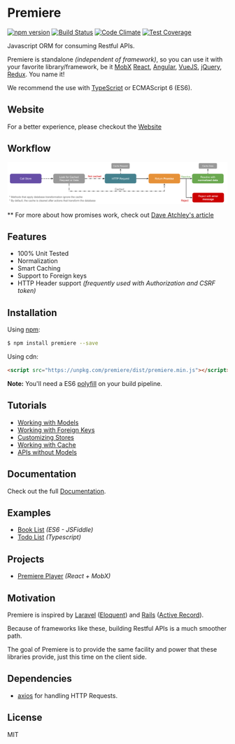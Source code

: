 # Premiere

[![npm version](https://img.shields.io/npm/v/premiere.svg)](https://www.npmjs.org/package/premiere)
[![Build Status](https://travis-ci.org/pedsmoreira/premiere.svg?branch=master)](https://travis-ci.org/pedsmoreira/premiere)
[![Code Climate](https://codeclimate.com/github/pedsmoreira/premiere/badges/gpa.svg)](https://codeclimate.com/github/pedsmoreira/premiere)
[![Test Coverage](https://codeclimate.com/github/pedsmoreira/premiere/badges/coverage.svg)](https://codeclimate.com/github/pedsmoreira/premiere/coverage)

Javascript ORM for consuming Restful APIs.

Premiere is standalone _(independent of framework)_, so you can use it with your favorite library/framework, be it
[MobX](https://mobxjs.github.io/mobx/)
[React](https://facebook.github.io/react/),
[Angular](https://angularjs.org/),
[VueJS](https://vuejs.org/),
[jQuery](https://jquery.com/),
[Redux](http://redux.js.org/). You name it!

We recommend the use with [TypeScript](http://typescriptlang.org/) or ECMAScript 6 (ES6).

## Website
For a better experience, please checkout the [Website](http://pedsmoreira.github.io/premiere)

## Workflow
![Workflow](assets/workflow.png)

** For more about how promises work, check out [Dave Atchley's article](http://www.datchley.name/es6-promises/)

## Features
- 100% Unit Tested
- Normalization
- Smart Caching
- Support to Foreign keys
- HTTP Header support _(frequently used with Authorization and CSRF token)_

## Installation

Using [npm](http://npmjs.com/):

```bash
$ npm install premiere --save
```

Using cdn:

```html
<script src="https://unpkg.com/premiere/dist/premiere.min.js"></script>
```

**Note:** You'll need a ES6 [polyfill](https://babeljs.io/docs/usage/polyfill/) on your build pipeline.

## Tutorials
- [Working with Models](/tutorials/model.md)
- [Working with Foreign Keys](./tutorials/model-fk.md)
- [Customizing Stores](./tutorials/store.md)
- [Working with Cache](./tutorials/cache.md)
- [APIs without Models](./tutorials/api.md)

## Documentation
Check out the full [Documentation](http://pedsmoreira.github.io/premiere/documentation).

## Examples
- [Book List](http://jsfiddle.net/pedsmoreira/fqLuvjr1/) _(ES6 - JSFiddle)_
- [Todo List](examples/todo) _(Typescript)_

## Projects
- [Premiere Player](https://github.com/pedsmoreira/premiere-player) _(React + MobX)_

## Motivation
Premiere is inspired by [Laravel](https://laravel.com/)
([Eloquent](https://laravel.com/docs/master/eloquent)) and
[Rails](http://rubyonrails.org/)
([Active Record](http://guides.rubyonrails.org/active_record_basics.html)).

Because of frameworks like these, building Restful APIs is a much smoother path.

The goal of Premiere is to provide the same facility and power that these libraries provide, just this time on the client side.  

## Dependencies
- [axios](https://github.com/mzabriskie/axios) for handling HTTP Requests.

## License
MIT
